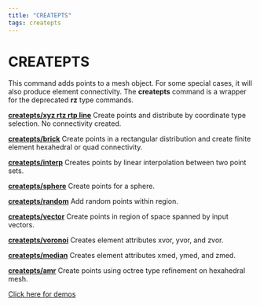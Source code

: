 ```yaml
---
title: "CREATEPTS"
tags: createpts
---
```

 
# CREATEPTS #

This command adds points to a mesh object. For some special cases, it will also produce element connectivity. The **createpts** command is a wrapper for the deprecated **rz** type commands.
  

**[createpts/xyz rtz rtp line](createpts/CRTPTSRZ.md)** Create points and distribute by coordinate type selection. No connectivity created.

**[createpts/brick](createpts/CRTPTBRICK.md)** Create points in a rectangular distribution and create finite element hexahedral or quad connectivity.

**[createpts/interp](createpts/createpts_interp.md)** Creates points by linear interpolation between two point sets.

**[createpts/sphere](createpts/cresphere.md)** Create points for a sphere.

**[createpts/random](createpts/CRTPTRZRAN.md)** Add random points within region.

**[createpts/vector](createpts/CRTPTRZV_LG.md)** Create points in region of space spanned by input vectors.

**[createpts/voronoi](createpts/createpts_voronoi.md)** Creates element attributes xvor, yvor, and zvor.

**[createpts/median](createpts/createpts_median.md)** Creates element attributes xmed, ymed, and zmed.

**[createpts/amr](createpts/CREATEPTSAMR.md)** Create points using octree type refinement on hexahedral mesh.
  
  

 [Click here for demos](../demos/main_createpts.md)

